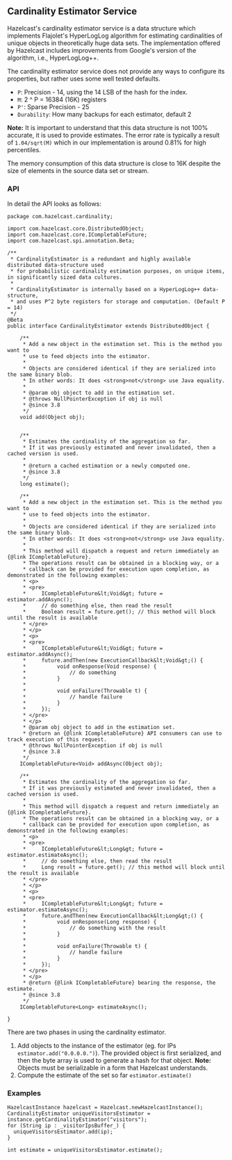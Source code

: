 

## Cardinality Estimator Service

Hazelcast's cardinality estimator service is a data structure which implements Flajolet's HyperLogLog algorithm for estimating cardinalities of unique objects in theoretically huge data sets.
The implementation offered by Hazelcast includes improvements from Google's version of the algorithm, i.e., HyperLogLog++.

The cardinality estimator service does not provide any ways to configure its properties, but rather uses some well tested defaults.

- `P`: Precision - 14, using the 14 LSB of the hash for the index.
- `M`: 2 ^ P = 16384 (16K) registers
- `P'`: Sparse Precision - 25
- `Durability`: How many backups for each estimator, default 2

**Note:** It is important to understand that this data structure is not 100% accurate, it is used to provide estimates. The error rate is typically a result of `1.04/sqrt(M)`
which in our implementation is around 0.81% for high percentiles.

The memory consumption of this data structure is close to 16K despite the size of elements in the source data set or stream.

### API

In detail the API looks as follows:

```
package com.hazelcast.cardinality;

import com.hazelcast.core.DistributedObject;
import com.hazelcast.core.ICompletableFuture;
import com.hazelcast.spi.annotation.Beta;

/**
 * CardinalityEstimator is a redundant and highly available distributed data-structure used
 * for probabilistic cardinality estimation purposes, on unique items, in significantly sized data cultures.
 *
 * CardinalityEstimator is internally based on a HyperLogLog++ data-structure,
 * and uses P^2 byte registers for storage and computation. (Default P = 14)
 */
@Beta
public interface CardinalityEstimator extends DistributedObject {

    /**
     * Add a new object in the estimation set. This is the method you want to
     * use to feed objects into the estimator.
     *
     * Objects are considered identical if they are serialized into the same binary blob.
     * In other words: It does <strong>not</strong> use Java equality.
     *
     * @param obj object to add in the estimation set.
     * @throws NullPointerException if obj is null
     * @since 3.8
     */
    void add(Object obj);


    /**
     * Estimates the cardinality of the aggregation so far.
     * If it was previously estimated and never invalidated, then a cached version is used.
     *
     * @return a cached estimation or a newly computed one.
     * @since 3.8
     */
    long estimate();

    /**
     * Add a new object in the estimation set. This is the method you want to
     * use to feed objects into the estimator.
     *
     * Objects are considered identical if they are serialized into the same binary blob.
     * In other words: It does <strong>not</strong> use Java equality.
     *
     * This method will dispatch a request and return immediately an {@link ICompletableFuture}.
     * The operations result can be obtained in a blocking way, or a
     * callback can be provided for execution upon completion, as demonstrated in the following examples:
     * <p>
     * <pre>
     *     ICompletableFuture&lt;Void&gt; future = estimator.addAsync();
     *     // do something else, then read the result
     *     Boolean result = future.get(); // this method will block until the result is available
     * </pre>
     * </p>
     * <p>
     * <pre>
     *     ICompletableFuture&lt;Void&gt; future = estimator.addAsync();
     *     future.andThen(new ExecutionCallback&lt;Void&gt;() {
     *          void onResponse(Void response) {
     *              // do something
     *          }
     *
     *          void onFailure(Throwable t) {
     *              // handle failure
     *          }
     *     });
     * </pre>
     * </p>
     * @param obj object to add in the estimation set.
     * @return an {@link ICompletableFuture} API consumers can use to track execution of this request.
     * @throws NullPointerException if obj is null
     * @since 3.8
     */
    ICompletableFuture<Void> addAsync(Object obj);

    /**
     * Estimates the cardinality of the aggregation so far.
     * If it was previously estimated and never invalidated, then a cached version is used.
     *
     * This method will dispatch a request and return immediately an {@link ICompletableFuture}.
     * The operations result can be obtained in a blocking way, or a
     * callback can be provided for execution upon completion, as demonstrated in the following examples:
     * <p>
     * <pre>
     *     ICompletableFuture&lt;Long&gt; future = estimator.estimateAsync();
     *     // do something else, then read the result
     *     Long result = future.get(); // this method will block until the result is available
     * </pre>
     * </p>
     * <p>
     * <pre>
     *     ICompletableFuture&lt;Long&gt; future = estimator.estimateAsync();
     *     future.andThen(new ExecutionCallback&lt;Long&gt;() {
     *          void onResponse(Long response) {
     *              // do something with the result
     *          }
     *
     *          void onFailure(Throwable t) {
     *              // handle failure
     *          }
     *     });
     * </pre>
     * </p>
     * @return {@link ICompletableFuture} bearing the response, the estimate.
     * @since 3.8
     */
    ICompletableFuture<Long> estimateAsync();

}
```

There are two phases in using the cardinality estimator.

1. Add objects to the instance of the estimator (eg. for IPs `estimator.add("0.0.0.0.")`).
The provided object is first serialized, and then the byte array is used to generate a hash for that object.
**Note:** Objects must be serializable in a form that Hazelcast understands.
2. Compute the estimate of the set so far `estimator.estimate()`

### Examples


```
HazelcastInstance hazelcast = Hazelcast.newHazelcastInstance();
CardinalityEstimator uniqueVisitorsEstimator = instance.getCardinalityEstimator("visitors");
for (String ip : _visitorIpsBuffer_) {
  uniqueVisitorsEstimator.add(ip);
}

int estimate = uniqueVisitorsEstimator.estimate();
```
